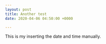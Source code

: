 ```yaml
---
layout: post
title: Another test
date: 2020-04-06 04:50:00 +0000

---
```

This is my inserting the date and time manually.